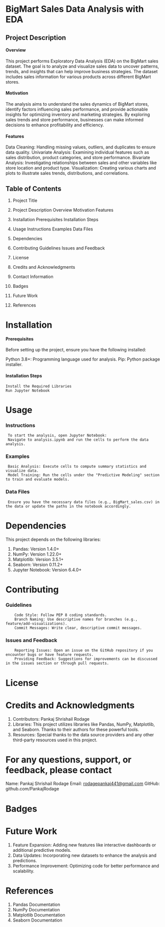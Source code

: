 # BigMart Sales Data Analysis with EDA

## Project Description
   #### Overview
   This project performs Exploratory Data Analysis (EDA) on the BigMart sales dataset. The goal is to analyze and visualize sales data to uncover patterns, trends, and insights that can help improve business strategies. The dataset includes sales information for various products across different BigMart stores.

  #### Motivation
The analysis aims to understand the sales dynamics of BigMart stores, identify factors influencing sales performance, and provide actionable insights for optimizing inventory and marketing strategies. By exploring sales trends and store performance, businesses can make informed decisions to enhance profitability and efficiency.

 #### Features
Data Cleaning: Handling missing values, outliers, and duplicates to ensure data quality.
Univariate Analysis: Examining individual features such as sales distribution, product categories, and store performance.
Bivariate Analysis: Investigating relationships between sales and other variables like store location and product type.
Visualization: Creating various charts and plots to illustrate sales trends, distributions, and correlations.

## Table of Contents
1. Project Title
2. Project Description Overview Motivation Features
3. Installation
   Prerequisites
   Installation Steps
    
4. Usage
   Instructions
   Examples
   Data Files
5. Dependencies
6. Contributing
   Guidelines
   Issues and Feedback
7. License
8. Credits and Acknowledgments
9. Contact Information
10. Badges
11. Future Work
12. References

# Installation
#### Prerequisites
Before setting up the project, ensure you have the following installed:

Python 3.8+: Programming language used for analysis.
Pip: Python package installer.
#### Installation Steps
    Install the Required Libraries
    Run Jupyter Notebook 
  
# Usage
  ### Instructions
     To start the analysis, open Jupyter Notebook:
     Navigate to analysis.ipynb and run the cells to perform the data analysis.

  ### Examples
     Basic Analysis: Execute cells to compute summary statistics and visualize data.
     Model Training: Run the cells under the "Predictive Modeling" section to train and evaluate models.
  ### Data Files
     Ensure you have the necessary data files (e.g., BigMart_sales.csv) in the data or update the paths in the notebook accordingly.

# Dependencies 
This project depends on the following libraries:

1. Pandas: Version 1.4.0+
2. NumPy: Version 1.22.0+
3. Matplotlib: Version 3.5.1+
4. Seaborn: Version 0.11.2+
5. Jupyter Notebook: Version 6.4.0+
# Contributing
   ### Guidelines
        Code Style: Follow PEP 8 coding standards.
        Branch Naming: Use descriptive names for branches (e.g., feature/add-visualizations).
        Commit Messages: Write clear, descriptive commit messages.

  ### Issues and Feedback
        Reporting Issues: Open an issue on the GitHub repository if you encounter bugs or have feature requests.
        Providing Feedback: Suggestions for improvements can be discussed in the issues section or through pull requests.

# License 

# Credits and Acknowledgments
1. Contributors: Pankaj Shrishail Rodage
2. Libraries: This project utilizes libraries like Pandas, NumPy, Matplotlib, and Seaborn. Thanks to their authors for these powerful tools.
3. Resources: Special thanks to the data source providers and any other third-party resources used in this project.

# For any questions, support, or feedback, please contact

 Name: Pankaj Shrishail Rodage
 Email: rodagepankaj441@gmail.com
 GitHub: github.com/PankajRodage

# Badges

# Future Work
1. Feature Expansion: Adding new features like interactive dashboards or additional predictive models.
2. Data Updates: Incorporating new datasets to enhance the analysis and predictions.
3. Performance Improvement: Optimizing code for better performance and scalability.

# References
1. Pandas Documentation
2. NumPy Documentation
3. Matplotlib Documentation
4. Seaborn Documentation


